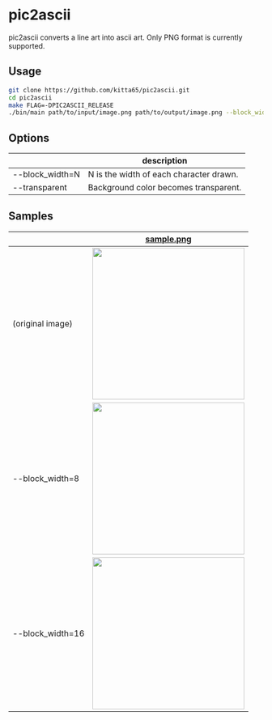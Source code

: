 # pic2ascii

pic2ascii converts a line art into ascii art. Only PNG format is currently supported.

## Usage

```sh
git clone https://github.com/kitta65/pic2ascii.git
cd pic2ascii
make FLAG=-DPIC2ASCII_RELEASE
./bin/main path/to/input/image.png path/to/output/image.png --block_width=8 --transparent
```

## Options

||description|
|---|---|
|--block_width=N|N is the width of each character drawn.|
|--transparent|Background color becomes transparent.|

## Samples

||[sample.png](./input/sample.png)|
|---|---|
|(original image)|<img src="./input/sample.png" width="300">|
|--block_width=8|<img src="./output/sample_8.png" width="300">|
|--block_width=16|<img src="./output/sample_16.png" width="300">|
